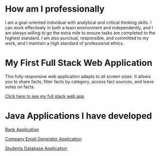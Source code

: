 
# How am I professionally

I am a goal-oriented individual with analytical and critical thinking skills. I can work effectively in both a team environment and
independently, and I am always willing to go the extra mile to ensure tasks are completed to the highest standard. I am also punctual,
responsible, and committed to my work, and I maintain a high standard of professional ethics.

# My First Full Stack Web Application

This fully responsive web application adapts to all screen sizes. It allows you to share facts, filter facts by category, access fact sources,
and leave votes on facts.

<a href="https://myfirstfullstackwebapp.netlify.app/" target="_blank">Click here to see my full stack web app </a>


# Java Applications I have developed

<a href="https://github.com/DiegoVega87/BankApplication#bank-application" target="_blank"> Bank Application</a>

<a href="https://github.com/DiegoVega87/Email-Application#email-application" target="_blank"> Company Email Generator Application</a>

<a href="https://github.com/DiegoVega87/StudentDatabaseApp?tab=readme-ov-file#student-database-application" target="_blank"> Students Database Application </a>



